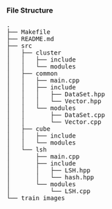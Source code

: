 ### File Structure

<pre>
.
├── Makefile
├── README.md
├── src
│   ├── cluster
│   │   ├── include
│   │   └── modules
│   ├── common
│   │   ├── main.cpp
│   │   ├── include
│   │   │   ├── DataSet.hpp
│   │   │   └── Vector.hpp
│   │   └── modules
│   │       ├── DataSet.cpp
│   │       └── Vector.cpp
│   ├── cube
│   │   ├── include
│   │   └── modules
│   └── lsh
│       ├── main.cpp
│       ├── include
│       │   ├── LSH.hpp
│       │   └── hash.hpp
│       └── modules
│           └── LSH.cpp
└── train_images
</pre>